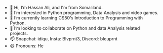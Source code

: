 - 👋 Hi, I’m Hassan Ali, and I'm from Somaliland.
- 👀 I’m interested in Python programming, Data Analysis and video games.
- 🌱 I’m currently learning CS50's Introduction to Programming with Python.
- 💞️ I’m looking to collaborate on Python and data Analysis related projects. 
- 📫 Snapchat: idiqu, Insta: Blvprnt3, Discord: bleuprnt
- 😄 Pronouns: He

<!---
Bleuprnt/Bleuprnt is a ✨ special ✨ repository because its `README.md` (this file) appears on your GitHub profile.
You can click the Preview link to take a look at your changes.
--->
